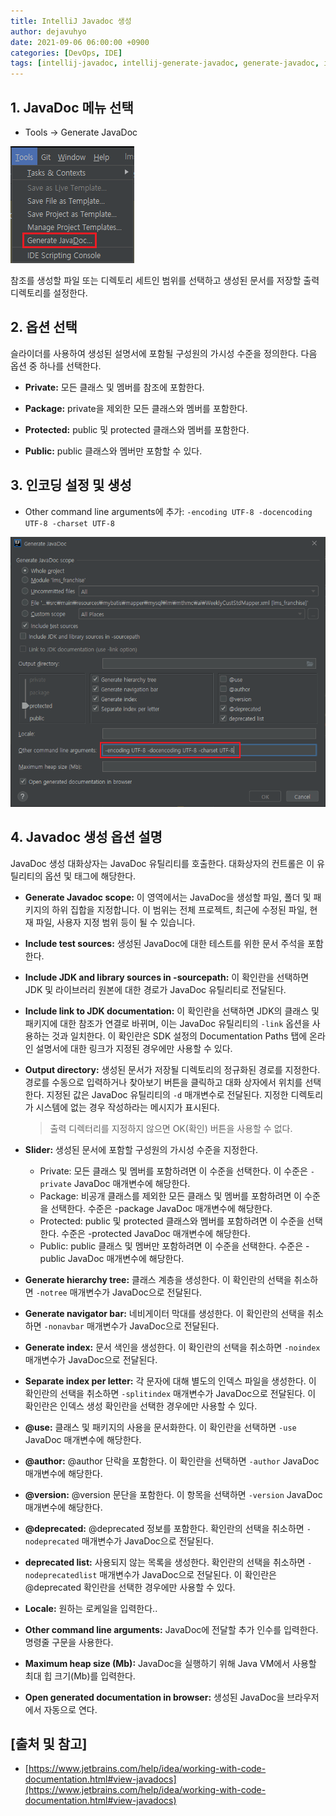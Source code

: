 ```yaml
---
title: IntelliJ Javadoc 생성
author: dejavuhyo
date: 2021-09-06 06:00:00 +0900
categories: [DevOps, IDE]
tags: [intellij-javadoc, intellij-generate-javadoc, generate-javadoc, intellij-javadoc-생성, javadoc-생성]
---
```


## 1. JavaDoc 메뉴 선택

* Tools → Generate JavaDoc

![menu](/assets/img/2021-09-06-intellij-generate-javadoc/menu.png)

참조를 생성할 파일 또는 디렉토리 세트인 범위를 선택하고 생성된 문서를 저장할 출력 디렉토리를 설정한다.

## 2. 옵션 선택
슬라이더를 사용하여 생성된 설명서에 포함될 구성원의 가시성 수준을 정의한다. 다음 옵션 중 하나를 선택한다.

* **Private:** 모든 클래스 및 멤버를 참조에 포함한다.

* **Package:** private을 제외한 모든 클래스와 멤버를 포함한다.

* **Protected:** public 및 protected 클래스와 멤버를 포함한다.

* **Public:** public 클래스와 멤버만 포함할 수 있다.

## 3. 인코딩 설정 및 생성

* Other command line arguments에 추가: `-encoding UTF-8 -docencoding UTF-8 -charset UTF-8`

![generate-javadoc](/assets/img/2021-09-06-intellij-generate-javadoc/generate-javadoc.png)

## 4. Javadoc 생성 옵션 설명
JavaDoc 생성 대화상자는 JavaDoc 유틸리티를 호출한다. 대화상자의 컨트롤은 이 유틸리티의 옵션 및 태그에 해당한다.

* **Generate Javadoc scope:** 이 영역에서는 JavaDoc을 생성할 파일, 폴더 및 패키지의 하위 집합을 지정합니다. 이 범위는 전체 프로젝트, 최근에 수정된 파일, 현재 파일, 사용자 지정 범위 등이 될 수 있습니다.

* **Include test sources:** 생성된 JavaDoc에 대한 테스트를 위한 문서 주석을 포함한다.

* **Include JDK and library sources in -sourcepath:** 이 확인란을 선택하면 JDK 및 라이브러리 원본에 대한 경로가 JavaDoc 유틸리티로 전달된다.

* **Include link to JDK documentation:** 이 확인란을 선택하면 JDK의 클래스 및 패키지에 대한 참조가 연결로 바뀌며, 이는 JavaDoc 유틸리티의 `-link` 옵션을 사용하는 것과 일치한다. 이 확인란은 SDK 설정의 Documentation Paths 탭에 온라인 설명서에 대한 링크가 지정된 경우에만 사용할 수 있다.

* **Output directory:** 생성된 문서가 저장될 디렉토리의 정규화된 경로를 지정한다. 경로를 수동으로 입력하거나 찾아보기 버튼을 클릭하고 대화 상자에서 위치를 선택한다. 지정된 값은 JavaDoc 유틸리티의 `-d` 매개변수로 전달된다. 지정한 디렉토리가 시스템에 없는 경우 작성하라는 메시지가 표시된다.

  > 출력 디렉터리를 지정하지 않으면 OK(확인) 버튼을 사용할 수 없다.

* **Slider:** 생성된 문서에 포함할 구성원의 가시성 수준을 지정한다.
  - Private: 모든 클래스 및 멤버를 포함하려면 이 수준을 선택한다. 이 수준은 `-private` JavaDoc 매개변수에 해당한다.
  - Package: 비공개 클래스를 제외한 모든 클래스 및 멤버를 포함하려면 이 수준을 선택한다. 수준은 -package JavaDoc 매개변수에 해당한다.
  - Protected: public 및 protected 클래스와 멤버를 포함하려면 이 수준을 선택한다. 수준은 -protected JavaDoc 매개변수에 해당한다.
  - Public: public 클래스 및 멤버만 포함하려면 이 수준을 선택한다. 수준은 -public JavaDoc 매개변수에 해당한다.

* **Generate hierarchy tree:** 클래스 계층을 생성한다. 이 확인란의 선택을 취소하면 `-notree` 매개변수가 JavaDoc으로 전달된다.

* **Generate navigator bar:** 네비게이터 막대를 생성한다. 이 확인란의 선택을 취소하면 `-nonavbar` 매개변수가 JavaDoc으로 전달된다.

* **Generate index:** 문서 색인을 생성한다. 이 확인란의 선택을 취소하면 `-noindex` 매개변수가 JavaDoc으로 전달된다.

* **Separate index per letter:** 각 문자에 대해 별도의 인덱스 파일을 생성한다. 이 확인란의 선택을 취소하면 `-splitindex` 매개변수가 JavaDoc으로 전달된다. 이 확인란은 인덱스 생성 확인란을 선택한 경우에만 사용할 수 있다.

* **@use:** 클래스 및 패키지의 사용을 문서화한다. 이 확인란을 선택하면 `-use` JavaDoc 매개변수에 해당한다.

* **@author:** @author 단락을 포함한다. 이 확인란을 선택하면 `-author` JavaDoc 매개변수에 해당한다.

* **@version:** @version 문단을 포함한다. 이 항목을 선택하면 `-version` JavaDoc 매개변수에 해당한다.

* **@deprecated:** @deprecated 정보를 포함한다. 확인란의 선택을 취소하면 `-nodeprecated` 매개변수가 JavaDoc으로 전달된다.

* **deprecated list:** 사용되지 않는 목록을 생성한다. 확인란의 선택을 취소하면 `-nodeprecatedlist` 매개변수가 JavaDoc으로 전달된다. 이 확인란은 @deprecated 확인란을 선택한 경우에만 사용할 수 있다.

* **Locale:** 원하는 로케일을 입력한다..

* **Other command line arguments:** JavaDoc에 전달할 추가 인수를 입력한다. 명령줄 구문을 사용한다.

* **Maximum heap size (Mb):** JavaDoc을 실행하기 위해 Java VM에서 사용할 최대 힙 크기(Mb)를 입력한다.

* **Open generated documentation in browser:** 생성된 JavaDoc을 브라우저에서 자동으로 연다.

## [출처 및 참고]
* [https://www.jetbrains.com/help/idea/working-with-code-documentation.html#view-javadocs](https://www.jetbrains.com/help/idea/working-with-code-documentation.html#view-javadocs)

